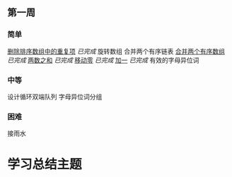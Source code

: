 ## 第一周  

### 简单

 [删除排序数组中的重复项](https://leetcode-cn.com/problems/remove-duplicates-from-sorted-array/) *已完成* 
 旋转数组 
 合并两个有序链表
 [合并两个有序数组](https://leetcode-cn.com/problems/merge-sorted-array/) *已完成* 
 [两数之和](https://leetcode-cn.com/problems/two-sum/) *已完成* 
 [移动零](https://leetcode-cn.com/problems/move-zeroes/) *已完成* 
 [加一](https://leetcode-cn.com/problems/plus-one/)  *已完成* 
 有效的字母异位词

### 中等 

 设计循环双端队列 
 字母异位词分组 

### 困难

 接雨水  



# 学习总结主题

